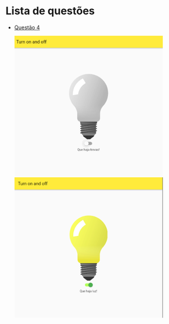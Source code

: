 <h1>Lista de questões</h1>

<ul>
    <li>
       <p>
           <a href="https://github.com/MariaAlice00/ifpi-ads-programacao-para-dispositivos-moveis/tree/main/atividade12/turn_on_off">Questão 4</a>
       </p>
        <p float="left">
            <img src="assets/04-off.png" width="400" alt="">
            <img src="assets/04-on.png" width="400" alt="">
        </p>
    </li>
</ul>
